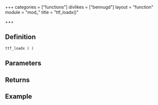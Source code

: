 +++
categories = ["functions"]
divlikes = ["bennugd"]
layout = "function"
module = "mod_"
title = "ttf_loadx()"

+++

## Definition

    ttf_loadx ( )

## Parameters

## Returns

## Example

